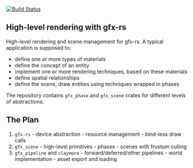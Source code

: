 [![Build Status](https://travis-ci.org/kvark/gfx_scene_meta.png?branch=master)](https://travis-ci.org/kvark/gfx_scene_meta)

## High-level rendering with gfx-rs 

High-level rendering and scene management for gfx-rs. A typical application is supposed to:
  - define one or more types of materials
  - define the concept of an entity
  - implement one or more rendering techniques, based on these materials
  - define spatial relationships
  - define the scene, draw entities using techniques wrapped in phases

The repository contains `gfx_phase` and `gfx_scene` crates for different levels of abstractions.

## The Plan

  1. `gfx-rs`
  	- device abstraction
  	- resource management
  	- bind-less draw calls
  2. `gfx_scene`
    - high-level primitives
    - phases
    - scenes with frustum culling
  3. `gfx_pipeline` and `claymore`
    - forward/deferred/other pipelines
    - world implementation
    - asset export and loading
